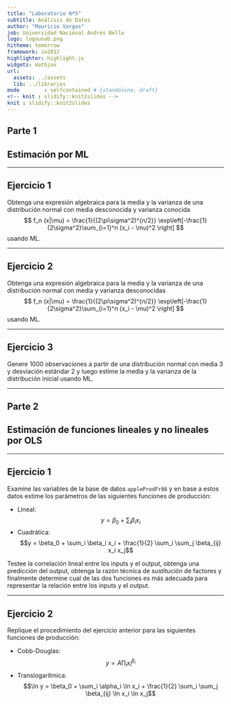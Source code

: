 ```yaml
---
title: "Laboratorio Nº5"
subtitle: Análisis de Datos
author: "Mauricio Vargas"
job: Universidad Nacional Andrés Bello
logo: logounab.png
hitheme: tomorrow
framework: io2012
highlighter: highlight.js
widgets: mathjax
url:
  assets: ../assets
  lib: ../libraries
mode        : selfcontained # {standalone, draft}
<!-- knit : slidify::knit2slides --> 
knit : slidify::knit2slides
---
```




## Parte 1

## Estimación por ML

---

## Ejercicio 1

Obtenga una expresión algebraica para la media y la varianza de una distribución normal con media desconocida y varianza conocida
$$
f_n (x|\mu) = \frac{1}{(2\pi\sigma^2)^{n/2}} \exp\left[-\frac{1}{2\sigma^2}\sum_{i=1}^n (x_i - \mu)^2 \right]
$$
usando ML.

---

## Ejercicio 2

Obtenga una expresión algebraica para la media y la varianza de una distribución normal con media y varianza desconocidas
$$
f_n (x|\mu) = \frac{1}{(2\pi\sigma^2)^{n/2}} \exp\left[-\frac{1}{2\sigma^2}\sum_{i=1}^n (x_i - \mu)^2 \right]
$$
usando ML.

---

## Ejercicio 3

Genere 1000 observaciones a partir de una distribución normal con media 3 y desviación estándar 2 y luego estime la media y la varianza de la distribución inicial usando ML.

---

## Parte 2

## Estimación de funciones lineales y no lineales por OLS

---

## Ejercicio 1

Examine las variables de la base de datos `appleProdFr86` y en base a estos datos estime los parámetros de las siguientes funciones de producción:

* Lineal: $$y = \beta_0 + \sum_i \beta_i x_i$$
* Cuadrática: $$y = \beta_0 + \sum_i \beta_i x_i + \frac{1}{2} \sum_i \sum_j \beta_{ij} x_i x_j$$

Testee la correlación lineal entre los inputs y el output, obtenga una predicción del output, obtenga la razón técnica de sustitución de factores y finalmente determine cual de las dos funciones es más adecuada para representar la relación entre los inputs y el output.

---

## Ejercicio 2

Replique el procedimiento del ejercicio anterior para las siguientes funciones de producción:

* Cobb-Douglas: $$y = A \prod_i x_i^{\beta_i} $$
* Translogarítmica: $$\ln y = \beta_0 + \sum_i \alpha_i \ln x_i + \frac{1}{2} \sum_i \sum_j \beta_{ij} \ln x_i \ln x_j$$
